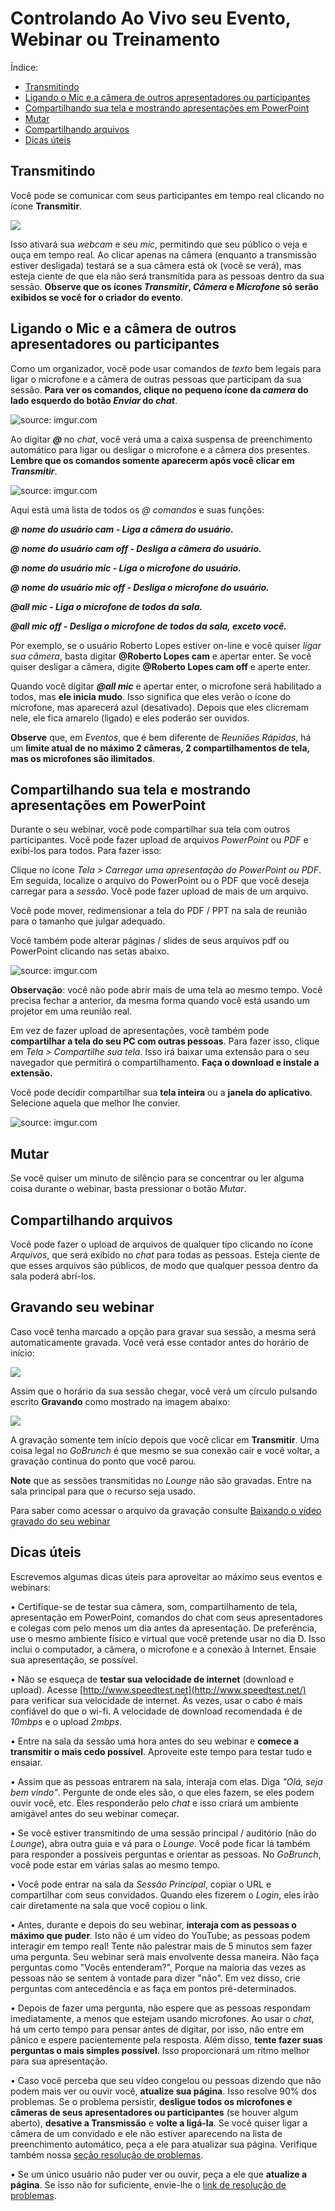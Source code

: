 
# Controlando Ao Vivo seu Evento, Webinar ou Treinamento

Índice:

- [Transmitindo](#transmitindo)
- [Ligando o Mic e a câmera de outros apresentadores ou participantes](#ligando-o-mic-e-a-câmera-de-outros-apresentadores-ou-participantes)
- [Compartilhando sua tela e mostrando apresentações em PowerPoint](#compartilhando-sua-tela-e-mostrando-apresentações-em-powerpoint)
- [Mutar](#mutar)
- [Compartilhando arquivos](#compartilhando-arquivos)
- [Dicas úteis](#dicas-úteis)

## Transmitindo

Você pode se comunicar com seus participantes em tempo real clicando no ícone **Transmitir**.

<img src="https://i.imgur.com/aoBSXPX.png">

Isso ativará sua _webcam_ e seu _mic_, permitindo que seu público o veja e ouça em tempo real. Ao clicar apenas na câmera (enquanto a transmissão estiver desligada) testará se a sua câmera está ok (você se verá), mas esteja ciente de que ela não será transmitida para as pessoas dentro da sua sessão. **Observe que os ícones *Transmitir*, *Câmera* e *Microfone* só serão exibidos se você for o criador do evento**.

## Ligando o Mic e a câmera de outros apresentadores ou participantes

Como um organizador, você pode usar comandos de _texto_ bem legais para ligar o microfone e a câmera de outras pessoas que participam da sua sessão. **Para ver os comandos, clique no pequeno ícone da _camera_ do lado esquerdo do botão *Enviar* do *chat***.

<img src="https://i.imgur.com/0Aqia6m.png" title="source: imgur.com" />

Ao digitar **_@_** no *chat*, você verá uma a caixa suspensa de preenchimento automático para ligar ou desligar o microfone e a câmera dos presentes. **Lembre que os comandos somente aparecerm após você clicar em *Transmitir***.

<img src="https://i.imgur.com/ylwWlKG.png" title="source: imgur.com" />


Aqui está uma lista de todos os _@ comandos_ e suas funções:

_**@ nome do usuário cam - Liga a câmera do usuário.**_

_**@ nome do usuário cam off - Desliga a câmera do usuário.**_

_**@ nome do usuário mic - Liga o microfone do usuário.**_

_**@ nome do usuário mic off - Desliga o microfone do usuário.**_

_**@all mic - Liga o microfone de todos da sala.**_

_**@all mic off - Desliga o microfone de todos da sala, exceto você.**_

Por exemplo, se o usuário Roberto Lopes estiver on-line e você quiser _ligar sua câmera_, basta digitar **@Roberto Lopes cam** e apertar enter. Se você quiser desligar a câmera, digite **@Roberto Lopes cam off** e aperte enter.

Quando você digitar _**@all mic**_ e apertar enter, o microfone será habilitado a todos, mas **ele inicia mudo**. Isso significa que eles verão o ícone do microfone, mas aparecerá azul (desativado). Depois que eles clicremam nele, ele fica amarelo (ligado) e eles poderão ser ouvidos.

**Observe** que, em _Eventos_, que é bem diferente de _Reuniões Rápidas_, há um **limite atual de no máximo 2 câmeras, 2 compartilhamentos de tela, mas os microfones são ilimitados**.

## Compartilhando sua tela e mostrando apresentações em PowerPoint

Durante o seu webinar, você pode compartilhar sua tela com outros participantes. Você pode fazer upload de arquivos _PowerPoint_ ou _PDF_ e exibí-los para todos. Para fazer isso:

Clique no ícone *Tela > Carregar uma apresentação do PowerPoint ou PDF*. Em seguida, localize o arquivo do PowerPoint ou o PDF que você deseja carregar para a _sessão_. Você pode fazer upload de mais de um arquivo.

Você pode mover, redimensionar a tela do PDF / PPT na sala de reunião para o tamanho que julgar adequado.

Você também pode alterar páginas / slides de seus arquivos pdf ou PowerPoint clicando nas setas abaixo.

<img src="https://i.imgur.com/D3XhcXl.png" title="source: imgur.com" />

**Observação**: você não pode abrir mais de uma tela ao mesmo tempo. Você precisa fechar a anterior, da mesma forma quando você está usando um projetor em uma reunião real.

Em vez de fazer upload de apresentações, você também pode **compartilhar a tela do seu PC com outras pessoas**. Para fazer isso, clique em _Tela > Compartilhe sua tela_. Isso irá baixar uma extensão para o seu navegador que permitirá o compartilhamento. **Faça o download e instale a extensão.**

Você pode decidir compartilhar sua **tela inteira** ou a **janela do aplicativo**. Selecione aquela que melhor lhe convier.

<img src="https://i.imgur.com/nKRNpoJ.png" title="source: imgur.com" />


## Mutar

Se você quiser um minuto de silêncio para se concentrar ou ler alguma coisa durante o webinar, basta pressionar o botão *Mutar*.

## Compartilhando arquivos

Você pode fazer o upload de arquivos de qualquer tipo clicando no ícone _Arquivos_, que será exibido no *chat* para todas as pessoas. Esteja ciente de que esses arquivos são públicos, de modo que qualquer pessoa dentro da sala poderá abrí-los.

## Gravando seu webinar

Caso você tenha marcado a opção para gravar sua sessão, a mesma será automaticamente gravada. Você verá esse contador antes do horário de início: 

<img src=“http://funkyimg.com/i/2LzoW.png”>

Assim que o horário da sua sessão chegar, você verá um círculo pulsando escrito **Gravando** como mostrado na imagem abaixo:

<img src=“http://funkyimg.com/i/2LzoY.png”>

A gravação somente tem início depois que você clicar em **Transmitir**. Uma coisa legal no *GoBrunch* é que mesmo se sua conexão cair e você voltar, a gravação continua do ponto que você parou.

**Note** que as sessões transmitidas no *Lounge* não são gravadas. Entre na sala principal para que o recurso seja usado. 

Para saber como acessar o arquivo da gravação consulte [Baixando o vídeo gravado do seu webinar](webinar-pt.md)

## Dicas úteis

Escrevemos algumas dicas úteis para aproveitar ao máximo seus eventos e webinars:

• Certifique-se de testar sua câmera, som, compartilhamento de tela, apresentação em PowerPoint, comandos do chat com seus apresentadores e colegas com pelo menos um dia antes da apresentação. De preferência, use o mesmo ambiente físico e virtual que você pretende usar no dia D. Isso inclui o computador, a câmera, o microfone e a conexão à Internet. Ensaie sua apresentação, se possível.

• Não se esqueça de **testar sua velocidade de internet** (download e upload). Acesse [http://www.speedtest.net](http://www.speedtest.net/) para verificar sua velocidade de internet. Às vezes, usar o cabo é mais confiável do que o wi-fi. A velocidade de download recomendada é de _10mbps_ e o upload _2mbps_.

• Entre na sala da sessão uma hora antes do seu webinar e **comece a transmitir o mais cedo possível**. Aproveite este tempo para testar tudo e ensaiar.

• Assim que as pessoas entrarem na sala, interaja com elas. Diga  _"Olá, seja bem vindo"_. Pergunte de onde eles são, o que eles fazem, se eles podem ouvir você, etc. Eles responderão pelo _chat_ e isso criará um ambiente amigável antes do seu webinar começar.

• Se você estiver transmitindo de uma sessão principal / auditório (não do _Lounge_), abra outra guia e vá para o _Lounge_. Você pode ficar lá também para responder a possíveis perguntas e orientar as pessoas. No _GoBrunch_, você pode estar em várias salas ao mesmo tempo.

• Você pode entrar na sala da _Sessão Principal_, copiar o URL e compartilhar com seus convidados. Quando eles fizerem o _Login_, eles irão cair diretamente na sala que você copiou o link.

• Antes, durante e depois do seu webinar, **interaja com as pessoas o máximo que puder**. Isto não é um vídeo do YouTube; as pessoas podem interagir em tempo real! Tente não palestrar mais de 5 minutos sem fazer uma pergunta. Seu webinar será mais envolvente dessa maneira. Não faça perguntas como "Vocês entenderam?", Porque na maioria das vezes as pessoas não se sentem à vontade para dizer "não". Em vez disso, crie perguntas com antecedência e as faça em pontos pré-determinados.

• Depois de fazer uma pergunta, não espere que as pessoas respondam imediatamente, a menos que estejam usando microfones. Ao usar o _chat_, há um certo tempo para pensar antes de digitar, por isso, não entre em pânico e espere pacientemente pela resposta. Além disso, **tente fazer suas perguntas o mais simples possível**. Isso proporcionará um ritmo melhor para sua apresentação.

• Caso você perceba que seu vídeo congelou ou pessoas dizendo que não podem mais ver ou ouvir você, **atualize sua página**. Isso resolve 90% dos problemas. Se o problema persistir, **desligue todos os microfones e câmeras de seus apresentadores ou participantes** (se houver algum aberto), **desative a Transmissão** e **volte a ligá-la**. Se você quiser ligar a câmera de um convidado e ele não estiver aparecendo na lista de preenchimento automático, peça a ele para atualizar sua página. Verifique também nossa [seção resolução de problemas](troubleshooting.md).

• Se um único usuário não puder ver ou ouvir, peça a ele que **atualize a página**. Se isso não for suficiente, envie-lhe o [link de resolução de problemas](troubleshooting.md).

